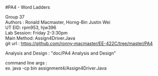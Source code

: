 #PA4 - Word Ladders  

Group 37  
Authors : Ronald Macmaster, Horng-Bin Justin Wei  
UT EID: rpm953, hjw396  
Lab Session: Friday 2-3:30pm  
Main Method: Assign4Driver.Java  
git url : https://github.com/ronny-macmaster/EE-422C/tree/master/PA4  

Analysis and Design : "doc/PA4 Analysis and Design"  

command line args : <dictionary file> <word pair file>  
ex. java -cp bin assignment4/Assign4Driver.Java <dictionary file> <word pair file> 
